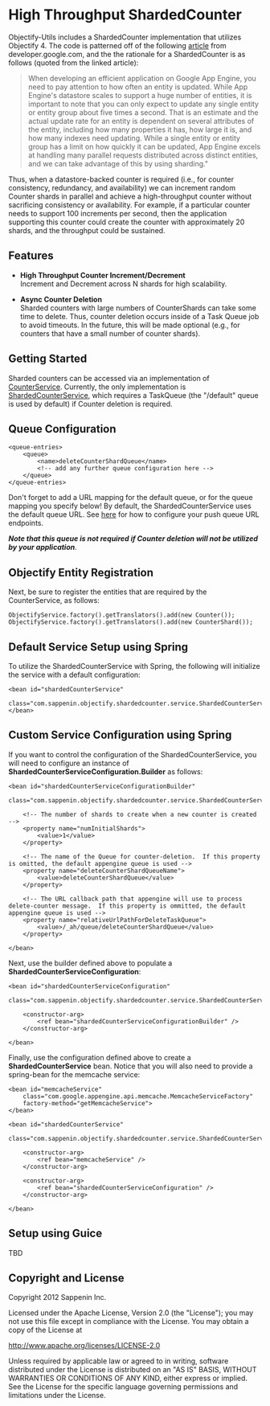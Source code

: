 High Throughput ShardedCounter
===========================

Objectify-Utils includes a ShardedCounter implementation that utilizes Objectify 4.  The code is patterned off of the following <a href="https://developers.google.com/appengine/articles/sharding_counters">article</a> from developer.google.com, and the the rationale for a ShardedCounter is as follows (quoted from the linked article):

> When developing an efficient application on Google App Engine, you need to pay attention to how often an entity is updated. While App Engine's datastore scales to support a huge number of entities, it is important to note that you can only expect to update any single entity or entity group about five times a second. That is an estimate and the actual update rate for an entity is dependent on several attributes of the entity, including how many properties it has, how large it is, and how many indexes need updating. While a single entity or entity group has a limit on how quickly it can be updated, App Engine excels at handling many parallel requests distributed across distinct entities, and we can take advantage of this by using sharding."

Thus, when a datastore-backed counter is required (i.e., for counter consistency, redundancy, and availability) we can increment random Counter shards in parallel and achieve a high-throughput counter without sacrificing consistency or availability.  For example, if a particular counter needs to support 100 increments per second, then the application supporting this counter could create the counter with approximately 20 shards, and the throughput could be sustained.


Features
------
+ <b>High Throughput Counter Increment/Decrement</b><br/>
Increment and Decrement across N shards for high scalability.

+ <b>Async Counter Deletion</b><br/>
Sharded counters with large numbers of CounterShards can take some time to delete.  Thus, counter deletion occurs inside of a Task Queue job to avoid timeouts.  In the future, this will be made optional (e.g., for counters that have a small number of counter shards).

Getting Started
----------
Sharded counters can be accessed via an implementation of <a href="">CounterService</a>.  Currently, the only implementation is <a href="">ShardedCounterService<a/>, which requires a TaskQueue (the "/default" queue is used by default) if Counter deletion is required.

Queue Configuration
----------
 	<queue-entries>
 		<queue>
			<name>deleteCounterShardQueue</name>
			<!-- add any further queue configuration here -->
		</queue>
	</queue-entries>

Don't forget to add a URL mapping for the default queue, or for the queue mapping you specify below!  By default, the ShardedCounterService uses the default queue URL.  See <a href="https://developers.google.com/appengine/docs/java/taskqueue/overview-push#URL_Endpoints">here</a> for how to configure your push queue URL endpoints.

<i><b>Note that this queue is not required if Counter deletion will not be utilized by your application</b></i>.

Objectify Entity Registration
-----------
Next, be sure to register the entities that are required by the CounterService, as follows:

	ObjectifyService.factory().getTranslators().add(new Counter());
	ObjectifyService.factory().getTranslators().add(new CounterShard());

Default Service Setup using Spring
-------
To utilize the ShardedCounterService with Spring, the following will initialize the service with a default configuration:

	<bean id="shardedCounterService"
		class="com.sappenin.objectify.shardedcounter.service.ShardedCounterService">
	</bean>

Custom Service Configuration using Spring
-------
If you want to control the configuration of the ShardedCounterService, you will need to configure an instance of <b>ShardedCounterServiceConfiguration.Builder</b> as follows:

	<bean id="shardedCounterServiceConfigurationBuilder"
		class="com.sappenin.objectify.shardedcounter.service.ShardedCounterServiceConfiguration.Builder">

		<!-- The number of shards to create when a new counter is created -->
		<property name="numInitialShards">
			<value>1</value>
		</property>

		<!-- The name of the Queue for counter-deletion.  If this property is omitted, the default appengine queue is used -->
		<property name="deleteCounterShardQueueName">
			<value>deleteCounterShardQueue</value>
		</property>

		<!-- The URL callback path that appengine will use to process delete-counter message.  If this property is ommitted, the default appengine queue is used -->
		<property name="relativeUrlPathForDeleteTaskQueue">
			<value>/_ah/queue/deleteCounterShardQueue</value>
		</property>

	</bean>

Next, use the builder defined above to populate a <b>ShardedCounterServiceConfiguration</b>:

	<bean id="shardedCounterServiceConfiguration"
		class="com.sappenin.objectify.shardedcounter.service.ShardedCounterServiceConfiguration">

		<constructor-arg>
			<ref bean="shardedCounterServiceConfigurationBuilder" />
		</constructor-arg>

	</bean>

Finally, use the configuration defined above to create a <b>ShardedCounterService</b> bean.  Notice that you will also need to provide a spring-bean for the memcache service:

	<bean id="memcacheService" 
		class="com.google.appengine.api.memcache.MemcacheServiceFactory"
		factory-method="getMemcacheService">
	</bean>

	<bean id="shardedCounterService"
		class="com.sappenin.objectify.shardedcounter.service.ShardedCounterService">

		<constructor-arg>
			<ref bean="memcacheService" />
		</constructor-arg>

		<constructor-arg>
			<ref bean="shardedCounterServiceConfiguration" />
		</constructor-arg>

	</bean>



Setup using Guice
-------
TBD


Copyright and License
---------------------

Copyright 2012 Sappenin Inc.

Licensed under the Apache License, Version 2.0 (the "License");
you may not use this file except in compliance with the License.
You may obtain a copy of the License at

   http://www.apache.org/licenses/LICENSE-2.0

Unless required by applicable law or agreed to in writing, software
distributed under the License is distributed on an "AS IS" BASIS,
WITHOUT WARRANTIES OR CONDITIONS OF ANY KIND, either express or implied.
See the License for the specific language governing permissions and
limitations under the License.